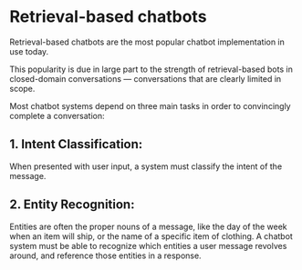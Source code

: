 # Retrieval-based chatbots
Retrieval-based chatbots are the most popular chatbot implementation in use today.

This popularity is due in large part to the strength of retrieval-based bots in closed-domain conversations — conversations that are clearly limited in scope.

Most chatbot systems depend on three main tasks in order to convincingly complete a conversation:
## 1. Intent Classification:
When presented with user input, a system must classify the intent of the message. 
## 2. Entity Recognition:
 Entities are often the proper nouns of a message, like the day of the week when an item will ship, or the name of a specific item of clothing. A chatbot system must be able to recognize which entities a user message revolves around, and reference those entities in a response.
